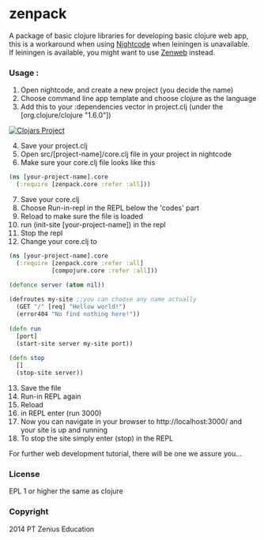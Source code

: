 zenpack
=======

A package of basic clojure libraries for developing basic clojure web app, this is a workaround when
using <a href="http://Nightcode.info" target="_blank">Nightcode</a> when leiningen is unavailable.  
If leiningen is available, you might want to use <a href="https://github.com/zeniuseducation/zenweb-template">Zenweb</a> instead.  

### Usage :

1. Open nightcode, and create a new project (you decide the name)  
2. Choose command line app template and choose clojure as the language  
3. Add this to your :dependencies vector in project.clj (under the [org.clojure/clojure "1.6.0"])  

[![Clojars Project](http://clojars.org/zenedu/zenpack/latest-version.svg)](http://clojars.org/zenedu/zenpack)

4. Save your project.clj  
5. Open src/[project-name]/core.clj file in your project in nightcode  
6. Make sure your core.clj file looks like this  

```clojure 
(ns [your-project-name].core
  (:require [zenpack.core :refer :all]))
```

7. Save your core.clj  
8. Choose Run-in-repl in the REPL below the 'codes' part  
9. Reload to make sure the file is loaded  
10. run (init-site [your-project-name]) in the repl  
11. Stop the repl  
12. Change your core.clj to   

```clojure
(ns [your-project-name].core
  (:require [zenpack.core :refer :all]
            [compojure.core :refer :all]))
  
(defonce server (atom nil))

(defroutes my-site ;;you can choose any name actually
  (GET "/" [req] "Hellow world!")
  (error404 "No find nothing here!"))
  
(defn run
  [port]
  (start-site server my-site port))
  
(defn stop
  []
  (stop-site server))

```

13. Save the file  
14. Run-in REPL again  
15. Reload  
16. in REPL enter (run 3000)  
17. Now you can navigate in your browser to http://localhost:3000/ and your site is up and running  
18. To stop the site simply enter (stop) in the REPL

For further web development tutorial, there will be one we assure you...

### License

EPL 1 or higher the same as clojure

### Copyright

2014 PT Zenius Education
